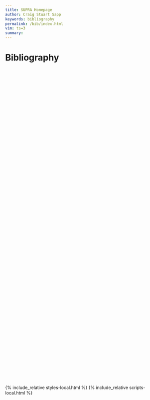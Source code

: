 ```yaml
---
title: SUPRA Homepage
author: Craig Stuart Sapp
keywords: bibliography
permalink: /bib/index.html
vim: ts=3
summary: 
---
```


# Bibliography #


<div id="references"></div>


<div style="height:1000px"></div>

{% include_relative styles-local.html %}
{% include_relative scripts-local.html %}



